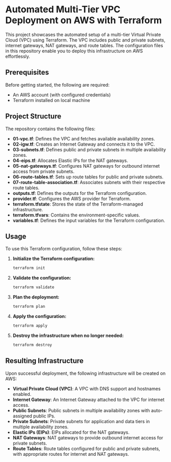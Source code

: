 # Automated Multi-Tier VPC Deployment on AWS with Terraform

This project showcases the automated setup of a multi-tier Virtual Private Cloud (VPC) using Terraform. The VPC includes public and private subnets, internet gateways, NAT gateways, and route tables. The configuration files in this repository enable you to deploy this infrastructure on AWS effortlessly.

## Prerequisites

Before getting started, the following are required:

- An AWS account (with configured credentials)
- Terraform installed on local machine

## Project Structure

The repository contains the following files:

- **01-vpc.tf**: Defines the VPC and fetches available availability zones.
- **02-igw.tf**: Creates an Internet Gateway and connects it to the VPC.
- **03-subnets.tf**: Defines public and private subnets in multiple availability zones.
- **04-eips.tf**: Allocates Elastic IPs for the NAT gateways.
- **05-nat-gateways.tf**: Configures NAT gateways for outbound internet access from private subnets.
- **06-route-tables.tf**: Sets up route tables for public and private subnets.
- **07-route-table-association.tf**: Associates subnets with their respective route tables.
- **outputs.tf**: Defines the outputs for the Terraform configuration.
- **provider.tf**: Configures the AWS provider for Terraform.
- **terraform.tfstate**: Stores the state of the Terraform-managed infrastructure.
- **terraform.tfvars**: Contains the environment-specific values.
- **variables.tf**: Defines the input variables for the Terraform configuration.

## Usage

To use this Terraform configuration, follow these steps:

1. **Initialize the Terraform configuration:**

   ```sh
   terraform init
   ```
2. **Validate the configuration:**

   ```sh
   terraform validate
   ```

3. **Plan the deployment:**

   ```sh
   terraform plan
   ```

4. **Apply the configuration:**

   ```sh
   terraform apply
   ```

5. **Destroy the infrastructure when no longer needed:**

   ```sh
   terraform destroy
   ```

## Resulting Infrastructure

Upon successful deployment, the following infrastructure will be created on AWS:

- **Virtual Private Cloud (VPC)**: A VPC with DNS support and hostnames enabled.
- **Internet Gateway**: An Internet Gateway attached to the VPC for internet access.
- **Public Subnets**: Public subnets in multiple availability zones with auto-assigned public IPs.
- **Private Subnets**: Private subnets for application and data tiers in multiple availability zones.
- **Elastic IPs (EIPs)**: EIPs allocated for the NAT gateways.
- **NAT Gateways**: NAT gateways to provide outbound internet access for private subnets.
- **Route Tables**: Route tables configured for public and private subnets, with appropriate routes for internet and NAT gateways.
